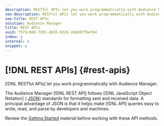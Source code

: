 ```yaml
---
description: RESTful APIs let you work programmatically with Audience Manager.
seo-description: RESTful APIs let you work programmatically with Audience Manager.
seo-title: REST APIs
solution: Audience Manager
title: REST APIs
uuid: f575c8dd-7381-4b55-8228-26eb87fbef64
index: y
internal: n
snippet: y
---
```


# [!DNL REST APIs] {#rest-apis}

[!DNL RESTful APIs] let you work programmatically with Audience Manager.

The Audience Manager [!DNL REST API] follows [!DNL JavaScript Object Notation] ( [JSON](https://www.json.org/)) standards for formatting sent and received data. A principal advantage of JSON is that it helps make [!DNL API] queries easy to write, read, and parse by developers and machines.

Review the [Getting Started](../../c-api/c-rest-api-main/aam-api-getting-started.md#getting-started-with-rest-apis) material before working with these API methods.